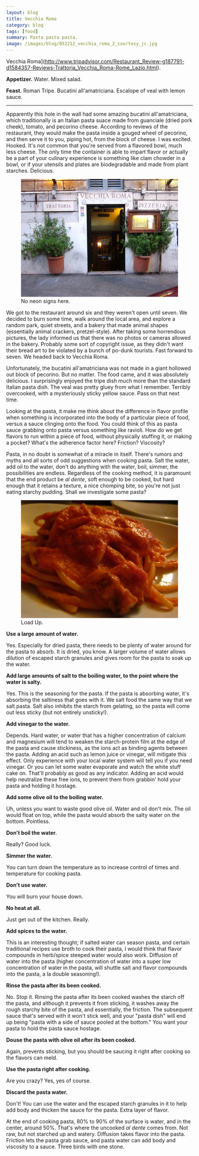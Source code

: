 ```yaml
---
layout: blog
title: Vecchia Roma
category: blog
tags: [food]  
summary: Pasta pasta pasta.
image: /images/blog/052212_vecchia_roma_2_courtesy_jc.jpg
---
```


Vecchia Roma](http://www.tripadvisor.com/Restaurant_Review-g187791-d1584357-Reviews-Trattoria_Vecchia_Roma-Rome_Lazio.html).

**Appetizer.** Water. Mixed salad.

**Feast.** Roman Tripe. Bucatini all'amatriciana. Escalope of veal with lemon sauce.

---

Apparently this hole in the wall had some amazing bucatini all'amatriciana, which traditionally is an Italian pasta suace made from guanciale (dried pork cheek), tomato, and pecorino cheese. According to reviews of the restaurant, they would make the pasta inside a gouged wheel of pecorino, and then serve it to you, piping hot, from the block of cheese. I was excited. Hooked. It's not common that you're served from a flavored bowl, much less cheese. The only time the container is able to impart flavor or actually be a part of your culinary experience is something like clam chowder in a bowl, or if your utensils and plates are biodegradable and made from plant starches. Delicious.

<figure>
    <img src="/images/blog/052212_vecchia_roma_4_courtesy_jc.jpg"></img>
    <figcaption>No neon signs here.</figcaption>
</figure>

We got to the restaurant around six and they weren't open until seven. We decided to burn some time, walk around the local area, and explore a random park, quiet streets, and a bakery that made animal shapes (essentially animal crackers, pretzel-style). After taking some horrendous pictures, the lady informed us that there was no photos or cameras allowed in the bakery. Probably some sort of copyright issue, as they didn't want their bread art to be violated by a bunch of po-dunk tourists. Fast forward to seven. We headed back to Vecchia Roma.

Unfortunately, the bucatini all'amatriciana was not made in a giant hollowed out block of pecorino. But no matter. The food came, and it was absolutely delicious. I surprisingly enjoyed the tripe dish much more than the standard Italian pasta dish. The veal was pretty gluey from what I remember. Terribly overcooked, with a mysteriously sticky yellow sauce. Pass on that next time.

Looking at the pasta, it make me think about the difference in flavor profile when something is incorporated into the body of a particular piece of food, versus a sauce clinging onto the food. You could think of this as pasta sauce grabbing onto pasta versus something like ravioli. How do we get flavors to run within a piece of food, without physically stuffing it, or making a pocket? What's the adherence factor here? Friction? Viscosity?

Pasta, in no doubt is somewhat of a miracle in itself. There's rumors and myths and all sorts of odd suggestions when cooking pasta. Salt the water, add oil to the water, don't do anything with the water, boil, simmer, the possibilities are endless. Regardless of the cooking method, it is paramount that the end product be _al dente_, soft enough to be cooked, but hard enough that it retains a texture, a nice chomping bite, so you're not just eating starchy pudding. Shall we investigate some pasta?

<figure>
    <img src="/images/blog/052212_vecchia_roma_2_courtesy_jc.jpg"></img>
    <figcaption>Load Up.</figcaption>
</figure>

**Use a large amount of water.**

Yes. Especially for dried pasta, there needs to be plenty of water around for the pasta to absorb. It is dried, you know. A larger volume of water allows dilution of escaped starch granules and gives room for the pasta to soak up the water.

**Add large amounts of salt to the boiling water, to the point where the water is salty.**

Yes. This is the seasoning for the pasta. If the pasta is absorbing water, it's absorbing the saltiness that goes with it. We salt food the same way that we salt pasta. Salt also inhibits the starch from gelating, so the pasta will come out less sticky (but not entirely unsticky!).

**Add vinegar to the water.**

Depends. Hard water, or water that has a higher concentration of calcium and magnesium will tend to weaken the starch-protein film at the edge of the pasta and cause stickiness, as the ions act as binding agents between the pasta. Adding an acid such as lemon juice or vinegar, will mitigate this effect. Only experience with your local water system will tell you if you need vinegar. Or you can let some water evaporate and watch the white stuff cake on. That'll probably as good as any indicator. Adding an acid would help neutralize these free ions, to prevent them from grabbin' hold your pasta and holding it hostage.

**Add some olive oil to the boiling water.**

Uh, unless you want to waste good olive oil. Water and oil don't mix. The oil would float on top, while the pasta would absorb the salty water on the bottom. Pointless.

**Don't boil the water.**

Really? Good luck.

**Simmer the water.**

You can turn down the temperature as to increase control of times and temperature for cooking pasta.

**Don't use water.**

You will burn your house down.

**No heat at all.**

Just get out of the kitchen. Really.

**Add spices to the water.**

This is an interesting thought; if salted water can season pasta, and certain traditional recipes use broth to cook their pasta, I would think that flavor compounds in herb/spice steeped water would also work. Diffusion of water into the pasta (higher concentration of water into a super low concentration of water in the pasta, will shuttle salt and flavor compounds into the pasta, a la double seasoning!).

**Rinse the pasta after its been cooked.**

No. Stop it. Rinsing the pasta after its been cooked washes the starch off the pasta, and although it prevents it from sticking, it washes away the rough starchy bite of the pasta, and essentially, the friction. The subsequent sauce that's served with it won't stick well, and your "pasta dish" will end up being "pasta with a side of sauce pooled at the bottom." You want your pasta to hold the pasta sauce hostage.

**Douse the pasta with olive oil after its been cooked.**

Again, prevents sticking, but you should be saucing it right after cooking so the flavors can meld.

**Use the pasta right after cooking.**

Are you crazy? Yes, yes of course.

**Discard the pasta water.**

Don't! You can use the water and the escaped starch granules in it to help add body and thicken the sauce for the pasta. Extra layer of flavor.

At the end of cooking pasta, 80% to 90% of the surface is water, and in the center, around 50%. That's where the uncooked *al dente* comes from. Not raw, but not starched up and watery. Diffusion takes flavor into the pasta. Friction lets the pasta grab sauce, and pasta water can add body and viscosity to a sauce. Three birds with one stone.
